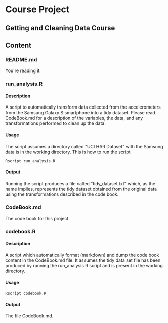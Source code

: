 # Course Project

## Getting and Cleaning Data Course

## Content

### README.md
You're reading it.

### run_analysis.R

#### Description

A script to automatically transform data collected from the accelerometers from the Samsung Galaxy S smartphone
into a tidy dataset. Please read CodeBook.md for a description of the variables, the data, and any transformations
performed to clean up the data.

#### Usage

The script assumes a directory called "UCI HAR Dataset" with the Samsung data is in the working directory. This is how
to run the script

```
Rscript run_analysis.R
```

#### Output
Running the script produces a file called "tidy_dataset.txt" which, as the name implies, represents the tidy dataset
obtained from the original data using the transformations described in the code book.

### CodeBook.md
The code book for this project.

### codebook.R

#### Description

A script which automatically format (markdown) and dump the code book content in the CodeBook.md file. It assumes
the tidy data set file has been produced by running the run_analysis.R script and is present in the working directory.

#### Usage

```
Rscript codebook.R
```

#### Output
The file CodeBook.md.